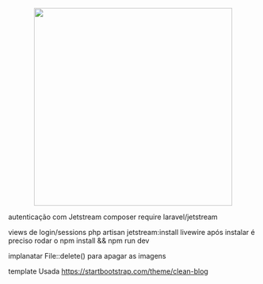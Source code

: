 <p align="center"><a href="https://laravel.com" target="_blank"><img src="https://raw.githubusercontent.com/laravel/art/master/logo-lockup/5%20SVG/2%20CMYK/1%20Full%20Color/laravel-logolockup-cmyk-red.svg" width="400"></a></p>


autenticação com Jetstream
composer require laravel/jetstream

views de login/sessions
php artisan jetstream:install livewire 
após instalar é preciso rodar o 
npm install && npm run dev


implanatar File::delete() para apagar as imagens

template Usada
https://startbootstrap.com/theme/clean-blog

